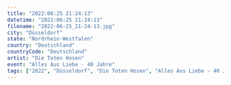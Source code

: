 ```yaml
---
title: "2022:06:25 21:24:13"
datetime: "2022:06:25 21:24:13"
filename: "2022-06-25_21-24-13.jpg"
city: "Düsseldorf"
state: "Nordrhein-Westfalen"
country: "Deutschland"
countryCode: "Deutschland"
artist: "Die Toten Hosen"
event: "Alles Aus Liebe - 40 Jahre"
tags: ["2022", "Düsseldorf", "Die Toten Hosen", "Alles Aus Liebe - 40 Jahre", Konzert, "Deutschland"]
---
```

